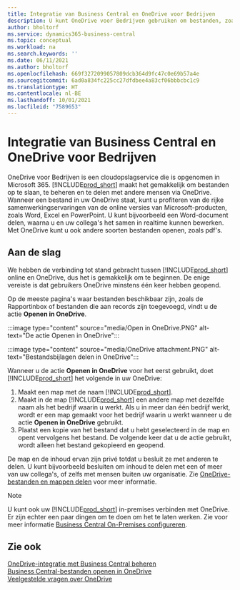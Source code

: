 ```yaml
---
title: Integratie van Business Central en OneDrive voor Bedrijven
description: U kunt OneDrive voor Bedrijven gebruiken om bestanden, zoals rapporten of bestandsbijlagen, op te slaan, te beheren en te delen.
author: bholtorf
ms.service: dynamics365-business-central
ms.topic: conceptual
ms.workload: na
ms.search.keywords: ''
ms.date: 06/11/2021
ms.author: bholtorf
ms.openlocfilehash: 669f3272099057809dcb364d9fc47c0e69b57a4e
ms.sourcegitcommit: 6ad0a834fc225cc27dfdbee4a83cf06bbbcbc1c9
ms.translationtype: HT
ms.contentlocale: nl-BE
ms.lasthandoff: 10/01/2021
ms.locfileid: "7589653"
---
```

# <a name="business-central-and-onedrive-for-business-integration"></a>Integratie van Business Central en OneDrive voor Bedrijven
OneDrive voor Bedrijven is een cloudopslagservice die is opgenomen in Microsoft 365. [!INCLUDE[prod_short](includes/prod_short.md)] maakt het gemakkelijk om bestanden op te slaan, te beheren en te delen met andere mensen via OneDrive. Wanneer een bestand in uw OneDrive staat, kunt u profiteren van de rijke samenwerkingservaringen van de online versies van Microsoft-producten, zoals Word, Excel en PowerPoint. U kunt bijvoorbeeld een Word-document delen, waarna u en uw collega's het samen in realtime kunnen bewerken. Met OneDrive kunt u ook andere soorten bestanden openen, zoals pdf's. 

## <a name="getting-started"></a>Aan de slag
We hebben de verbinding tot stand gebracht tussen [!INCLUDE[prod_short](includes/prod_short.md)] online en OneDrive, dus het is gemakkelijk om te beginnen. De enige vereiste is dat gebruikers OneDrive minstens één keer hebben geopend. 

Op de meeste pagina's waar bestanden beschikbaar zijn, zoals de Rapportinbox of bestanden die aan records zijn toegevoegd, vindt u de actie **Openen in OneDrive**.

:::image type="content" source="media/Open in OneDrive.PNG" alt-text="De actie Openen in OneDrive":::

 
:::image type="content" source="media/OneDrive attachment.PNG" alt-text="Bestandsbijlagen delen in OneDrive":::

Wanneer u de actie **Openen in OneDrive** voor het eerst gebruikt, doet [!INCLUDE[prod_short](includes/prod_short.md)] het volgende in uw OneDrive:

1. Maakt een map met de naam [!INCLUDE[prod_short](includes/prod_short.md)]. 
2. Maakt in de map [!INCLUDE[prod_short](includes/prod_short.md)] een andere map met dezelfde naam als het bedrijf waarin u werkt. Als u in meer dan één bedrijf werkt, wordt er een map gemaakt voor het bedrijf waarin u werkt wanneer u de actie **Openen in OneDrive** gebruikt. 
3. Plaatst een kopie van het bestand dat u hebt geselecteerd in de map en opent vervolgens het bestand. De volgende keer dat u de actie gebruikt, wordt alleen het bestand gekopieerd en geopend. 

De map en de inhoud ervan zijn privé totdat u besluit ze met anderen te delen. U kunt bijvoorbeeld besluiten om inhoud te delen met een of meer van uw collega's, of zelfs met mensen buiten uw organisatie. Zie [OneDrive-bestanden en mappen delen](https://support.microsoft.com/en-us/office/share-onedrive-files-and-folders-9fcc2f7d-de0c-4cec-93b0-a82024800c07) voor meer informatie.

> [!NOTE]
> U kunt ook uw [!INCLUDE[prod_short](includes/prod_short.md)] in-premises verbinden met OneDrive. Er zijn echter een paar dingen om te doen om het te laten werken. Zie voor meer informatie [Business Central On-Premises configureren](admin-onedrive-integration.md#configuring-business-central-on-premises).

## <a name="see-also"></a>Zie ook
[OneDrive-integratie met Business Central beheren](admin-onedrive-integration.md)  
[Business Central-bestanden openen in OneDrive](across-share-onedrive.md)  
[Veelgestelde vragen over OneDrive](admin-onedrive-faq.md)